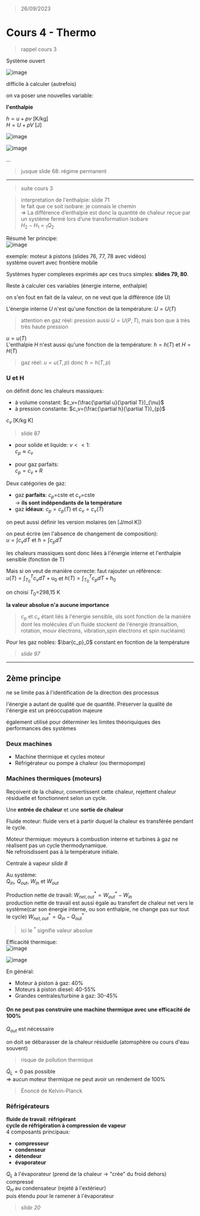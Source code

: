 > 26/09/2023

# Cours 4 - Thermo

> rappel cours 3

Système ouvert  

![image](https://github.com/LucasPlacentino/UNI-ULB/assets/23436953/b4675368-e469-45d6-9aa6-084c18fe02ef)  

difficile à calculer (autrefois)  

on va poser une nouvelles variable:  

**l'enthalpie**

$h=u+p \nu$ [K/kg]  
$H=U+pV$ [J]  

![image](https://github.com/LucasPlacentino/UNI-ULB/assets/23436953/d2fca92d-2939-40b1-8741-03537b6e81bb)  

![image](https://github.com/LucasPlacentino/UNI-ULB/assets/23436953/2c7aa36b-74e1-41e5-a701-51a35a4f8926)  


_..._  


> jusque slide 68: régime permanent  

----------------
> suite cours 3  

>interpretation de l'enthalpie: slide 71  
> le fait que ce soit isobare: je connais le chemin  
> $\Rightarrow$ La différence d’enthalpie est donc la quantité de chaleur reçue par un système fermé lors d’une transformation isobare  
> $H_2-H_1$ $=$ $_1Q_2$  

Résumé 1er principe:  
![image](https://github.com/LucasPlacentino/UNI-ULB/assets/23436953/16e82f48-dbf7-4147-b4c2-8d07d3066e3b)  

exemple: moteur à pistons (slides 76, 77, 78 avec vidéos)  
système ouvert avec frontière mobile  

Systèmes hyper complexes exprimés apr ces trucs simples: **slides 79, 80**.  

Reste à calculer ces variables (énergie interne, enthalpie)  

on s'en fout en fait de la valeur, on ne veut que la différence (de U)  

L'énergie interne $U$ n'est qu'une fonction de la température: $U=U(T)$  
> attention en gaz réel: pression aussi $U=U(P,T)$, mais bon que à très très haute pression  

$u=u(T)$  
L'enthalpie $H$ n'est aussi qu'une fonction de la température: $h=h(T)$ et $H=H(T)$  
> gaz réel: $u=u(T,p)$ donc $h=h(T,p)$  

### U et H

on définit donc les chaleurs massiques:  
- à volume constant: $c_v=(\frac{\partial u}{\partial T})_{\nu}$  
- à pression constante: $c_v=(\frac{\partial h}{\partial T})_{p}$  

$c_v$ [K/kg K]  

> slide 87  

- pour solide et liquide: $\nu << 1$:  
    $c_p \approx c_v$  

- pour gaz parfaits:  
    $c_p = c_v +R$  

Deux catégories de gaz:  
- gaz **parfaits**: $c_p$=cste et $c_v$=cste  
    -> **ils sont indépendants de la température**
- gaz **idéaux**: $c_p=c_p(T)$ et $c_v=c_v(T)$

on peut aussi définir les version molaires (en [J/mol K])  

on peut écrire (en l'absence de changement de composition):  
$u = \int c_v dT$ et $h = \int c_p dT$

les chaleurs massiques sont donc liées à l'énergie interne et l'enthalpie sensible (fonction de T)  

Mais si on veut de manière correcte: faut rajouter un référence:  
$u(T) = \int_{T_0}^T c_v dT + u_0$ et $h(T) = \int_{T_0}^T c_p dT + h_0$  

on choisi $T_0$=298,15 K  

**la valeur absolue n'a aucune importance**  

> $c_p$ et $c_v$ étant liés à l'énergie sensible, ols sont fonction de la manière dont les molécules d'un fluide stockent de l'énergie (transaltion, rotation, mouv électrons, vibration,spin électrons et spin nucléaire)  

Pour les gaz nobles: $\bar{c_p}_0$ constant en focntion de la température  
> _slide 97_  

----------------

## 2ème principe

ne se limite pas à l'identification de la direction des processus  

l'énergie a autant de qualité que de quantité. Préserver la qualité de l'énergie est un préoccupation majeure  

également utilisé pour déterminer les limites théoriquiques des performances des systèmes  

### Deux machines
- Machine thermique et cycles moteur  
- Réfrigérateur ou pompe à chaleur (ou thermopompe)  

### Machines thermiques (moteurs)

Reçoivent de la chaleur, convertissent cette chaleur, rejettent chaleur résiduelle et fonctionnent selon un cycle.  

Une **entrée de chaleur** et une **sortie de chaleur**  

Fluide moteur: fluide vers et à partir duquel la chaleur es transférée pendant le cycle.  

Moteur thermique: moyeurs à combustion interne et turbines à gaz ne réalisent pas un cycle thermodynamique.  
Ne refroisdissent pas à la température initiale.  

Centrale à vapeur _slide 8_  

Au système:  
$Q_{in}$, $Q_{out}$, $W_{in}$ et $W_{out}$  

Production nette de travail:
$W^*_{net, out}=W^*_{out}-W_{in}$  
production nette de travail est aussi égale au transfert de chaleur net vers le système(car son énergie interne, ou son enthalpie, ne change pas sur tout le cycle) $W^*_{net, out}=Q_{in}-Q^*_{out}$  

> ici le $^*$ signifie valeur absolue  

Efficacité thermique:  
![image](https://github.com/LucasPlacentino/UNI-ULB/assets/23436953/e852bf0d-04a3-4d09-827b-45e872f8327e)  

![image](https://github.com/LucasPlacentino/UNI-ULB/assets/23436953/3405e9ae-3542-4449-9ae8-4bfafd5db1d8)  

En général:
- Moteur à piston à gaz: 40%
- Moteurs à piston diesel: 40-55%
- Grandes centrales/turbine à gaz: 30-45%

#### **On ne peut pas construire une machine thermique avec une efficacité de 100%**  

$Q_{out}$ est nécessaire  

on doit se débarasser de la chaleur résiduelle (atomsphère ou cours d'eau souvent)  
> risque de pollution thermique  

$\dot{Q}_L=0$ pas possible  
$\Rightarrow$ aucun moteur thermique ne peut avoir un rendement de 100%  

> Énoncé de Kelvin-Planck  

### Réfrigérateurs

**fluide de travail**: **réfrigérant**  
**cycle de réfrigération à compression de vapeur**  
4 composants principaux:  
- **compresseur**  
- **condenseur**  
- **détendeur**  
- **évaporateur**  

$Q_L$ à l'évaporateur (prend de la chaleur -> "crée" du froid dehors)  
compressé  
$Q_H$ au condensateur (rejeté à l'extérieur)  
puis étendu pour le ramener à l'évaporateur  

> _slide 20_




